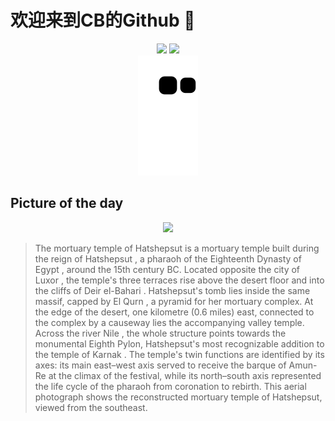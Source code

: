
# 欢迎来到CB的Github 👋

<div align="center">
  <img height="137px" src="https://github-readme-stats.vercel.app/api?username=SuperCB&show_icons=true&theme=radical" />
  <img height="137px" src="https://github-readme-stats.vercel.app/api/top-langs/?username=SuperCB&hide_title=true&hide_border=true&layout=compact&langs_count=6&text_color=000&icon_color=fff" />
</div>


<div align="center">
    <img src="./contribution-snake/github-contribution-grid-snake.svg" />
</div>



## Picture of the day
<div align="center">
  <img width=400px src="https://upload.wikimedia.org/wikipedia/commons/thumb/7/74/Templo_funerario_de_Hatshepsut%2C_Luxor%2C_Egipto%2C_2022-04-03%2C_DD_13.jpg/750px-Templo_funerario_de_Hatshepsut%2C_Luxor%2C_Egipto%2C_2022-04-03%2C_DD_13.jpg" />
</div>

>The  mortuary temple of Hatshepsut  is a  mortuary temple  built during the reign of  Hatshepsut , a pharaoh of the  Eighteenth Dynasty of Egypt , around the 15th century BC. Located opposite the city of  Luxor , the temple's three terraces rise above the desert floor and into the cliffs of  Deir el-Bahari .  Hatshepsut's tomb  lies inside the same massif, capped by  El Qurn , a pyramid for her mortuary complex. At the edge of the desert, one kilometre (0.6 miles) east, connected to the complex by a causeway lies the accompanying valley temple. Across the river  Nile , the whole structure points towards the monumental Eighth Pylon, Hatshepsut's most recognizable addition to the temple of  Karnak . The temple's twin functions are identified by its axes: its main east–west axis served to receive the  barque  of  Amun-Re  at the climax of the festival, while its north–south axis represented the life cycle of the pharaoh from coronation to rebirth. This aerial photograph shows the reconstructed mortuary temple of Hatshepsut, viewed from the southeast.


